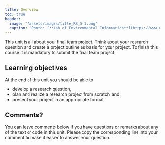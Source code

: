 ```yaml
---
title: Overview
toc: true
header:
  image: "/assets/images/title_RS_5-1.png"
  caption: 'Photo: [**Lab of Environmental Informatics**](https://www.uni-marburg.de/en/fb19/disciplines/physisch/environmentalinformatics){:target="_blank"}'
---
```

   
This unit is all about your final team project. Think about your research question and create a project outline as basis for your project. 
To finish this course it is mandatory to submit the final team project.

<!-- -->

## Learning objectives

At the end of this unit you should be able to
* develop a research question,
* plan and realize a research project from scratch, and
* present your project in an appropriate format.


## Comments?
You can leave comments below if you have questions or remarks about any of the text or code in this unit. 
Please copy the corresponding line into your comment to make it easier to answer your question.

<script src="https://utteranc.es/client.js" repo="GeoMOER/moer-bsc-project-seminar-remote-sensing" issue-term="moer-bsc-project-seminar-remote-sensing_unit07" theme="github-light" crossorigin="anonymous" async> </script> 
